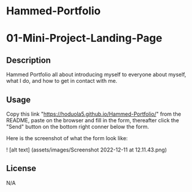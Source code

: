 # Hammed-Portfolio

# 01-Mini-Project-Landing-Page

## Description

Hammed Portfolio all about introducing myself to everyone about myself, what I do, and how to get in contact with me.

## Usage

Copy this link "https://hoduola5.github.io/Hammed-Portfolio/" from the README, paste on the browser and fill in the form, thereafter click the "Send" button on the bottom right conner below the form.

Here is the screenshot of what the form look like:

! [alt text] (assets/images/Screenshot 2022-12-11 at 12.11.43.png)

## License

N/A
